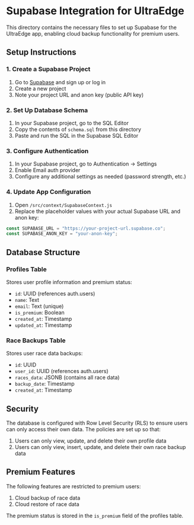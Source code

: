 # Supabase Integration for UltraEdge

This directory contains the necessary files to set up Supabase for the UltraEdge app, enabling cloud backup functionality for premium users.

## Setup Instructions

### 1. Create a Supabase Project

1. Go to [Supabase](https://supabase.com/) and sign up or log in
2. Create a new project
3. Note your project URL and anon key (public API key)

### 2. Set Up Database Schema

1. In your Supabase project, go to the SQL Editor
2. Copy the contents of `schema.sql` from this directory
3. Paste and run the SQL in the Supabase SQL Editor

### 3. Configure Authentication

1. In your Supabase project, go to Authentication → Settings
2. Enable Email auth provider
3. Configure any additional settings as needed (password strength, etc.)

### 4. Update App Configuration

1. Open `/src/context/SupabaseContext.js`
2. Replace the placeholder values with your actual Supabase URL and anon key:

```javascript
const SUPABASE_URL = "https://your-project-url.supabase.co";
const SUPABASE_ANON_KEY = "your-anon-key";
```

## Database Structure

### Profiles Table

Stores user profile information and premium status:

- `id`: UUID (references auth.users)
- `name`: Text
- `email`: Text (unique)
- `is_premium`: Boolean
- `created_at`: Timestamp
- `updated_at`: Timestamp

### Race Backups Table

Stores user race data backups:

- `id`: UUID
- `user_id`: UUID (references auth.users)
- `races_data`: JSONB (contains all race data)
- `backup_date`: Timestamp
- `created_at`: Timestamp

## Security

The database is configured with Row Level Security (RLS) to ensure users can only access their own data. The policies are set up so that:

1. Users can only view, update, and delete their own profile data
2. Users can only view, insert, update, and delete their own race backup data

## Premium Features

The following features are restricted to premium users:

1. Cloud backup of race data
2. Cloud restore of race data

The premium status is stored in the `is_premium` field of the profiles table.
